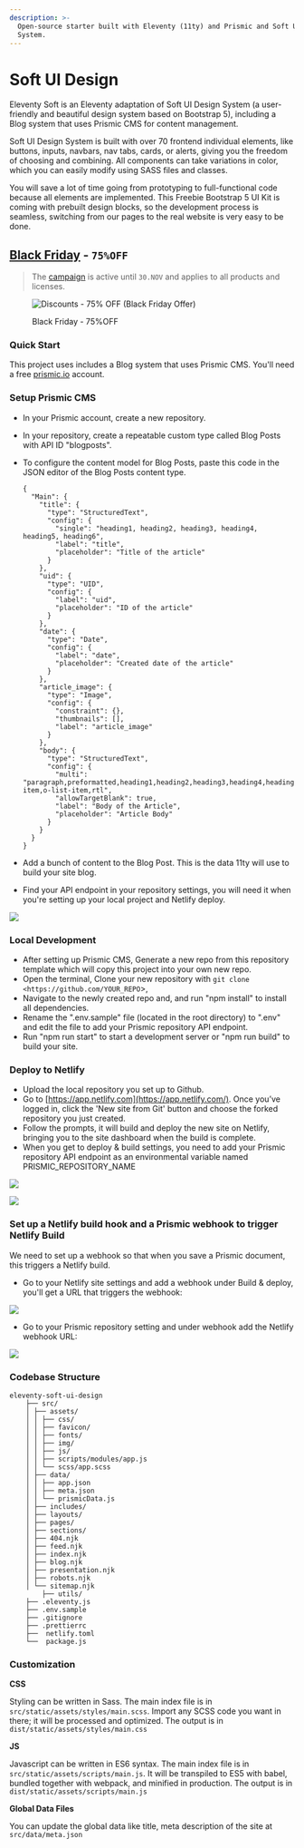 ```yaml
---
description: >-
  Open-source starter built with Eleventy (11ty) and Prismic and Soft UI Design
  System.
---
```


# Soft UI Design

Eleventy Soft is an Eleventy adaptation of Soft UI Design System (a user-friendly and beautiful design system based on Bootstrap 5), including a Blog system that uses Prismic CMS for content management.

Soft UI Design System is built with over 70 frontend individual elements, like buttons, inputs, navbars, nav tabs, cards, or alerts, giving you the freedom of choosing and combining. All components can take variations in color, which you can easily modify using SASS files and classes.

You will save a lot of time going from prototyping to full-functional code because all elements are implemented. This Freebie Bootstrap 5 UI Kit is coming with prebuilt design blocks, so the development process is seamless, switching from our pages to the real website is very easy to be done.


## [Black Friday](https://appseed.us/discounts/) - `75%OFF`

> The [campaign](https://appseed.us/discounts/)  is active until `30.NOV` and applies to all products and licenses.

<figure><img src=".gitbook/assets/bf2022-banner-800px.jpg" alt="Discounts - 75% OFF (Black Friday Offer)"><figcaption><p>Black Friday - 75%OFF </p></figcaption></figure>


### Quick Start

This project uses includes a Blog system that uses Prismic CMS. You'll need a free [prismic.io](http://prismic.io/) account.

### Setup Prismic CMS

* In your Prismic account, create a new repository.
* In your repository, create a repeatable custom type called Blog Posts with API ID "blogposts".
*   To configure the content model for Blog Posts, paste this code in the JSON editor of the Blog Posts content type.

    ```
    {
      "Main": {
        "title": {
          "type": "StructuredText",
          "config": {
            "single": "heading1, heading2, heading3, heading4, heading5, heading6",
            "label": "title",
            "placeholder": "Title of the article"
          }
        },
        "uid": {
          "type": "UID",
          "config": {
            "label": "uid",
            "placeholder": "ID of the article"
          }
        },
        "date": {
          "type": "Date",
          "config": {
            "label": "date",
            "placeholder": "Created date of the article"
          }
        },
        "article_image": {
          "type": "Image",
          "config": {
            "constraint": {},
            "thumbnails": [],
            "label": "article_image"
          }
        },
        "body": {
          "type": "StructuredText",
          "config": {
            "multi": "paragraph,preformatted,heading1,heading2,heading3,heading4,heading5,heading6,strong,em,hyperlink,image,embed,list-item,o-list-item,rtl",
            "allowTargetBlank": true,
            "label": "Body of the Article",
            "placeholder": "Article Body"
          }
        }
      }
    }

    ```
* Add a bunch of content to the Blog Post. This is the data 11ty will use to build your site blog.
* Find your API endpoint in your repository settings, you will need it when you're setting up your local project and Netlify deploy.

![](../../.gitbook/assets/get-prismic-repo-url.png)

### Local Development

* After setting up Prismic CMS, Generate a new repo from this repository template which will copy this project into your own new repo.
* Open the terminal, Clone your new repository with `git clone <https://github.com/YOUR_REPO`>,
* Navigate to the newly created repo and, and run "npm install" to install all dependencies.
* Rename the ".env.sample" file (located in the root directory) to ".env" and edit the file to add your Prismic repository API endpoint.
* Run "npm run start" to start a development server or "npm run build" to build your site.

### Deploy to Netlify

* Upload the local repository you set up to Github.
* Go to [https://app.netlify.com](https://app.netlify.com/). Once you’ve logged in, click the 'New site from Git' button and choose the forked repository you just created.
* Follow the prompts, it will build and deploy the new site on Netlify, bringing you to the site dashboard when the build is complete.
* When you get to deploy & build settings, you need to add your Prismic repository API endpoint as an environmental variable named PRISMIC\_REPOSITORY\_NAME

![](../../.gitbook/assets/netlify-env-setup-1.png)

![](../../.gitbook/assets/netlify-env-setup-2.png)

### Set up a Netlify build hook and a Prismic webhook to trigger Netlify Build

We need to set up a webhook so that when you save a Prismic document, this triggers a Netlify build.

* Go to your Netlify site settings and add a webhook under Build & deploy, you'll get a URL that triggers the webhook:

![](../../.gitbook/assets/netlify-build-hooks-1.png)

* Go to your Prismic repository setting and under webhook add the Netlify webhook URL:

![](../../.gitbook/assets/netlify-build-hooks-2.png)

### Codebase Structure

```
eleventy-soft-ui-design
    ├── src/
    │ ├── assets/
    │ │ ├── css/
    │ │ ├── favicon/
    │ │ ├── fonts/
    │ │ ├── img/
    │ │ ├── js/
    │ │ ├── scripts/modules/app.js
    │ │ └── scss/app.scss
    │ ├── data/
    │ │ ├── app.json
    │ │ ├── meta.json
    │ │ └── prismicData.js
    │ ├── includes/
    │ ├── layouts/
    │ ├── pages/
    │ ├── sections/
    │ ├── 404.njk
    │ ├── feed.njk
    │ ├── index.njk
    │ ├── blog.njk
    │ ├── presentation.njk
    │ ├── robots.njk
    │ └── sitemap.njk
        ├── utils/
    ├── .eleventy.js
    ├── .env.sample
    ├── .gitignore
    ├── .prettierrc
    ├──  netlify.toml
    └──  package.js
```

### Customization

**CSS**

Styling can be written in Sass. The main index file is in `src/static/assets/styles/main.scss`. Import any SCSS code you want in there; it will be processed and optimized. The output is in `dist/static/assets/styles/main.css`

**JS**

Javascript can be written in ES6 syntax. The main index file is in `src/static/assets/scripts/main.js`. It will be transpiled to ES5 with babel, bundled together with webpack, and minified in production. The output is in `dist/static/assets/scripts/main.js`

**Global Data Files**

You can update the global data like title, meta description of the site at `src/data/meta.json`
